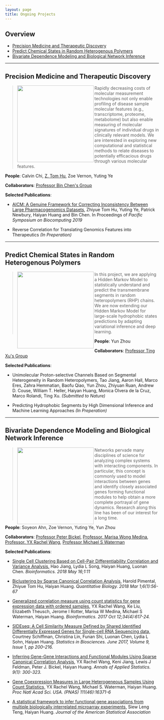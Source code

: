 ```yaml
---
layout: page
title: Ongoing Projects
---
```


## Overview
- [Precision Medicine and Therapeutic Discovery](#premed)
- [Predict Chemical States in Random Heterogenous Polymers](#chemstate)
- [Bivariate Dependence Modeling and Biological Network Inference](#network)

---

## Precision Medicine and Therapeutic Discovery <a name="premed"></a>
> <img align="left" src="../img/sensitive.gif" width="250"> Rapidly decreasing costs of molecular measurement technologies not only enable profiling of disease sample molecular features (e.g., transcriptome, proteome, metabolome) but also enable measuring of molecular signatures of individual drugs in clinically relevant models. We are interested in exploring new computational and statistical methods to relate diseases to potentially efficacious drugs through various molecular features.

**People**: Calvin Chi, [Z. Tom Hu](http://tomhu.me), Zoe Vernon, Yuting Ye

**Collaborators**: [Professor Bin Chen's Group](http://binchenlab.org)

**Selected Publications**:

+ [AICM: A Genuine Framework for Correcting Inconsistency Between Large Pharmacogenomics Datasets](http://psb.stanford.edu/psb-online/proceedings/psb19/hu.pdf), Zhiyue Tom Hu, Yuting Ye, Patrick Newbury, Haiyan Huang and Bin Chen. In Proceedings of *Pacific Symposium on Biocomputing 2019*

+ Reverse Correlation for Translating Genomics Features into Therapeutics *(In Preperation)*

---

## Predict Chemical States in Random Heterogenous Polymers <a name="chemstate"></a>
> <img align="left" src="../img/HMM.png" width="250"> In this project, we are applying a Hidden Markov Model to statistically understand and predict the transmembrane segments in random heteropolymers (RHP) chains. We are now extending our Hidden Markov Model for large-scale hydrophobic states predictions by adapting variational inference and deep learning.

**People**: Yun Zhou

**Collaborators**: [Professor Ting Xu's Group](https://xugroup.berkeley.edu)

**Selected Publications**:

+ Unimolecular Proton-selective Channels Based on Segmental Heterogeneity in Random Heteropolymers, Tao Jiang, Aaron Hall, Marco Eres, Zahra Hemmatian, Baofu Qiao, Yun Zhou, Zhiyuan Ruan, Andrew D. Couse, William T. Heller, Haiyan Huang, Monica Olvera de la Cruz, Marco Rolandi, Ting Xu. *(Submitted to Nature)*

+ Predicting Hydrophobic Segments by High Dimensional Inference and Machine Learning Approaches *(In Preperation)*

---

## Bivariate Dependence Modeling and Biological Network Inference <a name="network"></a>
> <img align="left" src="../img/network.png" width="250"> Networks pervade many disciplines of science for analyzing complex systems with interacting components. In particular, this concept is commonly used to model interactions between genes and identify closely associated genes forming functional modules to help obtain a more complete portrayal of gene dynamics. Research along this line has been of our interest for a long time.

**People**: Soyeon Ahn, Zoe Vernon, Yuting Ye, Yun Zhou

**Collaborators**: [Professor Peter Bickel](https://www.stat.berkeley.edu/users/bickel/), [Professor. Marisa Wong Medina](http://www.chori.org/Principal_Investigators/Medina_Marisa/medina_overview.html), [Professor. YX Rachel Wang](https://www.maths.usyd.edu.au/ut/people?sms=y&who=RYX_Wang), [Professor Michael S Waterman](https://dornsife.usc.edu/labs/msw)

**Selected Publications**:

+ [Single Cell Clustering Based on Cell-Pair Differentiability Correlation and Variance Analysis,](https://www.ncbi.nlm.nih.gov/pubmed/29771290) Hao Jiang, Lydia L Song, Haiyan Huang, Luonan Chen. *Bioinformatics. 2018 May 16;1:11*

+ [Biclustering by Sparse Canonical Correlation Analysis,](https://link.springer.com/article/10.1007/s40484-017-0127-0) Harold Pimental, Zhiyue Tom Hu, Haiyan Huang. *Quantitative Biology. 2018 Mar 1;6(1):56-67*

+ [Generalized correlation measure using count statistics for gene expression data with ordered samples,](https://www.ncbi.nlm.nih.gov/pubmed/29040382) YX Rachel Wang, Ke Liu, Elizabeth Theusch, Jerome I Rotter, Marisa W Medina, Michael S Waterman, Haiyan Huang. *Bioinformatics. 2017 Oct 12;34(4):617-24.*

+ [SIDEseq: A Cell Similarity Measure Defined by Shared Identified Differentially Expressed Genes for Single-cell RNA Sequencing data,](https://www.researchgate.net/publication/317646092_SIDEseq_A_Cell_Similarity_Measure_Defined_by_Shared_Identified_Differentially_Expressed_Genes_for_Single-Cell_RNA_sequencing_Data) Courtney Schiffman, Christina Lin, Funan Shi, Luonan Chen, Lydia L Sohn, Haiyan Huang. *Statistics in Biosciences. June 2017, Volume 9, Issue 1, pp 200–216.*

+ [Inferring Gene-Gene Interactions and Functional Modules Using Sparse Canonical Correlation Analysis,](https://arxiv.org/pdf/1401.6504.pdf) YX Rachel Wang, Keni Jiang, Lewis J Feldman, Peter J. Bickel, Haiyan Huang. *Annals of Applied Statistics. 9(1): 300-323.*

+ [Gene Coexpression Measures in Large Heterogeneous Samples Using Count Statistics,](https://pdfs.semanticscholar.org/5c2e/528a5b9b84f91663a7590782097c29c5ae83.pdf) YX Rachel Wang, Michael S. Waterman, Haiyan Huang. *Proc Natl Acad Sci. USA. (PNAS) 111(46):16371-6*

+ [A statistical framework to infer functional gene associations from multiple biologically interrelated microarray experiments,](https://www.tandfonline.com/doi/abs/10.1198/jasa.2009.0037) Siew Leng Teng, Haiyan Huang. *Journal of the American Statistical Association*
